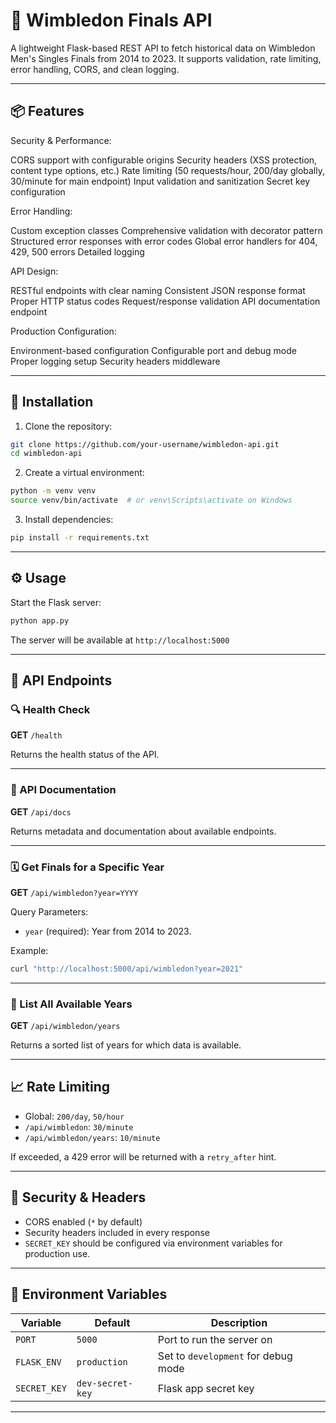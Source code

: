 # 🌟 Wimbledon Finals API

A lightweight Flask-based REST API to fetch historical data on Wimbledon Men's Singles Finals from 2014 to 2023. It supports validation, rate limiting, error handling, CORS, and clean logging.

---

## 📦 Features
Security & Performance:

CORS support with configurable origins
Security headers (XSS protection, content type options, etc.)
Rate limiting (50 requests/hour, 200/day globally, 30/minute for main endpoint)
Input validation and sanitization
Secret key configuration

Error Handling:

Custom exception classes
Comprehensive validation with decorator pattern
Structured error responses with error codes
Global error handlers for 404, 429, 500 errors
Detailed logging

API Design:

RESTful endpoints with clear naming
Consistent JSON response format
Proper HTTP status codes
Request/response validation
API documentation endpoint

Production Configuration:

Environment-based configuration
Configurable port and debug mode
Proper logging setup
Security headers middleware

---

## 🚀 Installation

1. Clone the repository:

```bash
git clone https://github.com/your-username/wimbledon-api.git
cd wimbledon-api
```

2. Create a virtual environment:

```bash
python -m venv venv
source venv/bin/activate  # or venv\Scripts\activate on Windows
```

3. Install dependencies:

```bash
pip install -r requirements.txt
```

---

## ⚙️ Usage

Start the Flask server:

```bash
python app.py
```

The server will be available at `http://localhost:5000`

---

## 🔌 API Endpoints

### 🔍 Health Check

**GET** `/health`

Returns the health status of the API.

---

### 📜 API Documentation

**GET** `/api/docs`

Returns metadata and documentation about available endpoints.

---

### 🗓️ Get Finals for a Specific Year

**GET** `/api/wimbledon?year=YYYY`

Query Parameters:

* `year` (required): Year from 2014 to 2023.

Example:

```bash
curl "http://localhost:5000/api/wimbledon?year=2021"
```

---

### 📆 List All Available Years

**GET** `/api/wimbledon/years`

Returns a sorted list of years for which data is available.

---

## 📈 Rate Limiting

* Global: `200/day`, `50/hour`
* `/api/wimbledon`: `30/minute`
* `/api/wimbledon/years`: `10/minute`

If exceeded, a 429 error will be returned with a `retry_after` hint.

---

## 🔐 Security & Headers

* CORS enabled (`*` by default)
* Security headers included in every response
* `SECRET_KEY` should be configured via environment variables for production use.

---

## 📄 Environment Variables

| Variable     | Default          | Description                         |
| ------------ | ---------------- | ----------------------------------- |
| `PORT`       | `5000`           | Port to run the server on           |
| `FLASK_ENV`  | `production`     | Set to `development` for debug mode |
| `SECRET_KEY` | `dev-secret-key` | Flask app secret key                |

---

